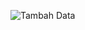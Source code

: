 ![Tambah Data](https://github.com/NormalikaShandi/PBO_E/blob/main/Screenshot%20(746).png "Tambah Data")

